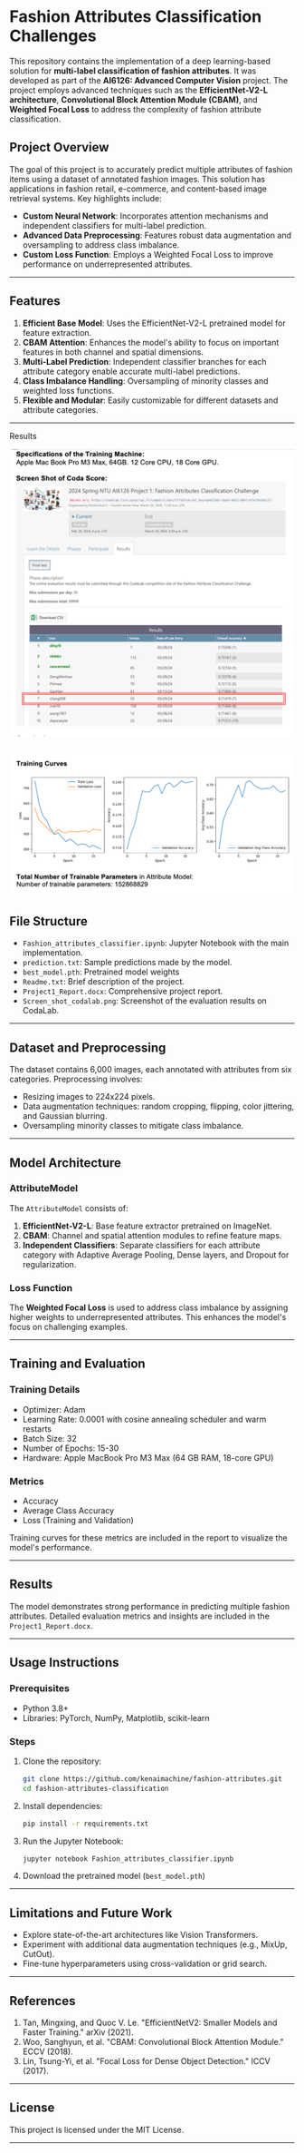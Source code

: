 
# Fashion Attributes Classification Challenges

This repository contains the implementation of a deep learning-based solution for **multi-label classification of fashion attributes**. It was developed as part of the **AI6126: Advanced Computer Vision** project. The project employs advanced techniques such as the **EfficientNet-V2-L architecture**, **Convolutional Block Attention Module (CBAM)**, and **Weighted Focal Loss** to address the complexity of fashion attribute classification.

## Project Overview

The goal of this project is to accurately predict multiple attributes of fashion items using a dataset of annotated fashion images. This solution has applications in fashion retail, e-commerce, and content-based image retrieval systems. Key highlights include:

- **Custom Neural Network**: Incorporates attention mechanisms and independent classifiers for multi-label prediction.
- **Advanced Data Preprocessing**: Features robust data augmentation and oversampling to address class imbalance.
- **Custom Loss Function**: Employs a Weighted Focal Loss to improve performance on underrepresented attributes.

---

## Features

1. **Efficient Base Model**: Uses the EfficientNet-V2-L pretrained model for feature extraction.
2. **CBAM Attention**: Enhances the model's ability to focus on important features in both channel and spatial dimensions.
3. **Multi-Label Prediction**: Independent classifier branches for each attribute category enable accurate multi-label predictions.
4. **Class Imbalance Handling**: Oversampling of minority classes and weighted loss functions.
5. **Flexible and Modular**: Easily customizable for different datasets and attribute categories.

---
Results

![alt text](https://github.com/kenaimachine/fashion-attributes/blob/main/images/ranking.png)

![alt text](https://github.com/kenaimachine/fashion-attributes/blob/main/images/trainingcurve.png)
---
## File Structure

- `Fashion_attributes_classifier.ipynb`: Jupyter Notebook with the main implementation.
- `prediction.txt`: Sample predictions made by the model.
- `best_model.pth`: Pretrained model weights
- `Readme.txt`: Brief description of the project.
- `Project1_Report.docx`: Comprehensive project report.
- `Screen_shot_codalab.png`: Screenshot of the evaluation results on CodaLab.

---

## Dataset and Preprocessing

The dataset contains 6,000 images, each annotated with attributes from six categories. Preprocessing involves:
- Resizing images to 224x224 pixels.
- Data augmentation techniques: random cropping, flipping, color jittering, and Gaussian blurring.
- Oversampling minority classes to mitigate class imbalance.

---

## Model Architecture

### **AttributeModel**
The `AttributeModel` consists of:
1. **EfficientNet-V2-L**: Base feature extractor pretrained on ImageNet.
2. **CBAM**: Channel and spatial attention modules to refine feature maps.
3. **Independent Classifiers**: Separate classifiers for each attribute category with Adaptive Average Pooling, Dense layers, and Dropout for regularization.

### **Loss Function**
The **Weighted Focal Loss** is used to address class imbalance by assigning higher weights to underrepresented attributes. This enhances the model's focus on challenging examples.

---

## Training and Evaluation

### Training Details
- Optimizer: Adam
- Learning Rate: 0.0001 with cosine annealing scheduler and warm restarts
- Batch Size: 32
- Number of Epochs: 15-30
- Hardware: Apple MacBook Pro M3 Max (64 GB RAM, 18-core GPU)

### Metrics
- Accuracy
- Average Class Accuracy
- Loss (Training and Validation)

Training curves for these metrics are included in the report to visualize the model's performance.

---

## Results

The model demonstrates strong performance in predicting multiple fashion attributes. Detailed evaluation metrics and insights are included in the `Project1_Report.docx`.

---

## Usage Instructions

### Prerequisites
- Python 3.8+
- Libraries: PyTorch, NumPy, Matplotlib, scikit-learn

### Steps
1. Clone the repository:
   ```bash
   git clone https://github.com/kenaimachine/fashion-attributes.git
   cd fashion-attributes-classification
   ```
2. Install dependencies:
   ```bash
   pip install -r requirements.txt
   ```
3. Run the Jupyter Notebook:
   ```bash
   jupyter notebook Fashion_attributes_classifier.ipynb
   ```
4. Download the pretrained model (`best_model.pth`)

---

## Limitations and Future Work

- Explore state-of-the-art architectures like Vision Transformers.
- Experiment with additional data augmentation techniques (e.g., MixUp, CutOut).
- Fine-tune hyperparameters using cross-validation or grid search.

---

## References

1. Tan, Mingxing, and Quoc V. Le. "EfficientNetV2: Smaller Models and Faster Training." arXiv (2021).
2. Woo, Sanghyun, et al. "CBAM: Convolutional Block Attention Module." ECCV (2018).
3. Lin, Tsung-Yi, et al. "Focal Loss for Dense Object Detection." ICCV (2017).

---

## License

This project is licensed under the MIT License.

---

